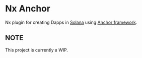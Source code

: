 

# Nx Anchor

Nx plugin for creating Dapps in [Solana](https://solana.com/) using [Anchor framework](https://github.com/project-serum/anchor).

## NOTE

This project is currently a WIP.
